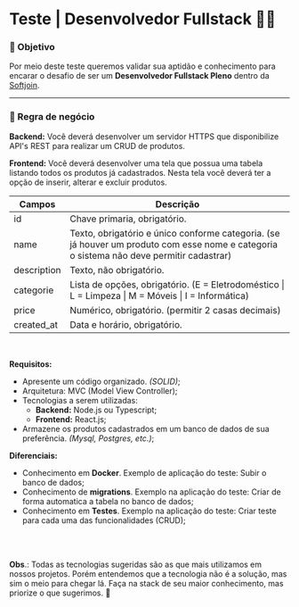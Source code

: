 # Teste | Desenvolvedor Fullstack 👨‍💻

### 🎯 Objetivo

Por meio deste teste queremos validar sua aptidão e conhecimento para encarar o desafio de ser um **Desenvolvedor Fullstack Pleno** dentro da [Softjoin](https://www.softjoin.com.br).

---

### 🤔 Regra de negócio 

**Backend:** Você deverá desenvolver um servidor HTTPS que disponibilize API's REST para realizar um CRUD de produtos.

**Frontend:** Vocẽ deverá desenvolver uma tela que possua uma tabela listando todos os produtos já cadastrados. Nesta tela você deverá ter a opção de inserir, alterar e excluir produtos.

<table>
  <thead>
    <tr>
      <th>Campos</th>
      <th>Descrição</th>
    <tr>
  <thead>
  <tbody>
    <tr>
      <td>id</td>
      <td>Chave primaria, obrigatório.</td>
    </tr>
    <tr>
      <td>name</td>
      <td>Texto, obrigatório e único conforme categoria. (se já houver um produto com esse nome e categoria o sistema não deve permitir cadastrar)</td>
    </tr>
    <tr>
      <td>description</td>
      <td>Texto, não obrigatório.</td>
    </tr>
    <tr>
      <td>categorie</td>
      <td>Lista de opções, obrigatório. (E = Eletrodoméstico | L = Limpeza | M = Móveis | I = Informática)</td>
    </tr>
    <tr>
      <td>price</td>
      <td>Numérico, obrigatório. (permitir 2 casas decimais)</td>
    </tr>
    <tr>
      <td>created_at</td>
      <td>Data e horário, obrigatório. </td>
    </tr>
  </tbody>
</table>

<br>

**Requisitos:**

* Apresente um código organizado. *(SOLID)*;
* Arquitetura: MVC (Model View Controller);
* Tecnologias a serem utilizadas: 
    * **Backend:** Node.js ou Typescript;
    * **Frontend:** React.js;
* Armazene os produtos cadastrados em um banco de dados de sua preferência. *(Mysql, Postgres, etc.)*;
  
**Diferenciais:**
* Conhecimento em **Docker**. Exemplo de aplicação do teste: Subir o banco de dados;
* Conhecimento de **migrations**. Exemplo na aplicação do teste: Criar de forma automatica a tabela no banco de dados;
* Conhecimento em **Testes**. Exemplo na aplicação do teste: Criar teste para cada uma das funcionalidades (CRUD);

<br/>
<br/>

**Obs**.: Todas as tecnologias sugeridas são as que mais utilizamos em nossos projetos. Porém entendemos que a tecnologia não é a solução, mas sim o meio para chegar lá. Faça na stack de seu maior conhecimento, mas priorize o que sugerimos. 🤝
